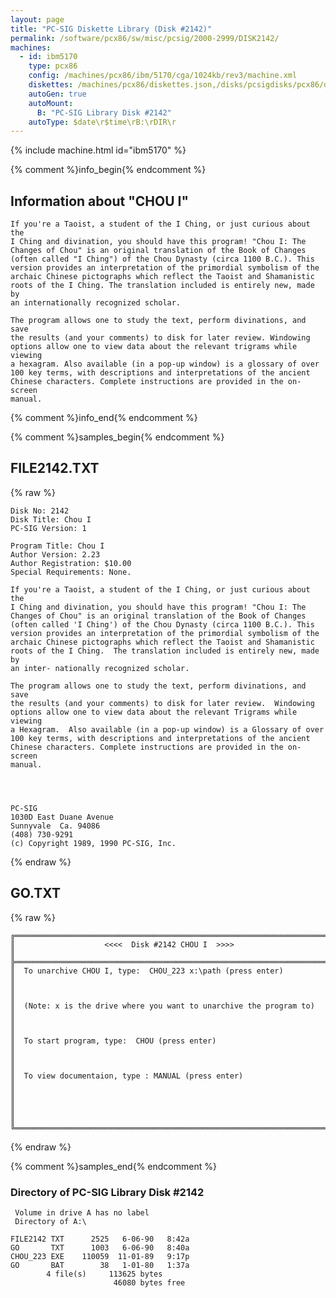 ```yaml
---
layout: page
title: "PC-SIG Diskette Library (Disk #2142)"
permalink: /software/pcx86/sw/misc/pcsig/2000-2999/DISK2142/
machines:
  - id: ibm5170
    type: pcx86
    config: /machines/pcx86/ibm/5170/cga/1024kb/rev3/machine.xml
    diskettes: /machines/pcx86/diskettes.json,/disks/pcsigdisks/pcx86/diskettes.json
    autoGen: true
    autoMount:
      B: "PC-SIG Library Disk #2142"
    autoType: $date\r$time\rB:\rDIR\r
---
```


{% include machine.html id="ibm5170" %}

{% comment %}info_begin{% endcomment %}

## Information about "CHOU I"

    If you're a Taoist, a student of the I Ching, or just curious about the
    I Ching and divination, you should have this program! "Chou I: The
    Changes of Chou" is an original translation of the Book of Changes
    (often called "I Ching") of the Chou Dynasty (circa 1100 B.C.). This
    version provides an interpretation of the primordial symbolism of the
    archaic Chinese pictographs which reflect the Taoist and Shamanistic
    roots of the I Ching. The translation included is entirely new, made by
    an internationally recognized scholar.
    
    The program allows one to study the text, perform divinations, and save
    the results (and your comments) to disk for later review. Windowing
    options allow one to view data about the relevant trigrams while viewing
    a hexagram. Also available (in a pop-up window) is a glossary of over
    100 key terms, with descriptions and interpretations of the ancient
    Chinese characters. Complete instructions are provided in the on-screen
    manual.
{% comment %}info_end{% endcomment %}

{% comment %}samples_begin{% endcomment %}

## FILE2142.TXT

{% raw %}
```
Disk No: 2142                                                           
Disk Title: Chou I                                                      
PC-SIG Version: 1                                                       
                                                                        
Program Title: Chou I                                                   
Author Version: 2.23                                                    
Author Registration: $10.00                                             
Special Requirements: None.                                             
                                                                        
If you're a Taoist, a student of the I Ching, or just curious about the 
I Ching and divination, you should have this program! "Chou I: The      
Changes of Chou" is an original translation of the Book of Changes      
(often called 'I Ching') of the Chou Dynasty (circa 1100 B.C.). This    
version provides an interpretation of the primordial symbolism of the   
archaic Chinese pictographs which reflect the Taoist and Shamanistic    
roots of the I Ching.  The translation included is entirely new, made by
an inter- nationally recognized scholar.                                
                                                                        
The program allows one to study the text, perform divinations, and save 
the results (and your comments) to disk for later review.  Windowing    
options allow one to view data about the relevant Trigrams while viewing
a Hexagram.  Also available (in a pop-up window) is a Glossary of over  
100 key terms, with descriptions and interpretations of the ancient     
Chinese characters. Complete instructions are provided in the on-screen 
manual.                                                                 
                                                                        
                                                                        
                                                                        
                                                                        
PC-SIG                                                                  
1030D East Duane Avenue                                                 
Sunnyvale  Ca. 94086                                                    
(408) 730-9291                                                          
(c) Copyright 1989, 1990 PC-SIG, Inc.                                         
```
{% endraw %}

## GO.TXT

{% raw %}
```
╔═════════════════════════════════════════════════════════════════════════╗
║                    <<<<  Disk #2142 CHOU I  >>>>                        ║
╠═════════════════════════════════════════════════════════════════════════╣
║  To unarchive CHOU I, type:  CHOU_223 x:\path (press enter)             ║ 
║                                                                         ║
║  (Note: x is the drive where you want to unarchive the program to)      ║
║                                                                         ║
║  To start program, type:  CHOU (press enter)                            ║ 
║                                                                         ║
║  To view documentaion, type : MANUAL (press enter)                      ║
║                                                                         ║
║                                                                         ║
╚═════════════════════════════════════════════════════════════════════════╝
```
{% endraw %}

{% comment %}samples_end{% endcomment %}

### Directory of PC-SIG Library Disk #2142

     Volume in drive A has no label
     Directory of A:\

    FILE2142 TXT      2525   6-06-90   8:42a
    GO       TXT      1003   6-06-90   8:40a
    CHOU_223 EXE    110059  11-01-89   9:17p
    GO       BAT        38   1-01-80   1:37a
            4 file(s)     113625 bytes
                           46080 bytes free
